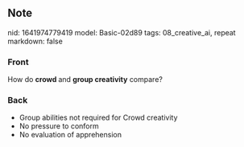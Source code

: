 ## Note
nid: 1641974779419
model: Basic-02d89
tags: 08_creative_ai, repeat
markdown: false

### Front
How do <b>crowd </b>and <b>group creativity</b> compare?

### Back
<ul>
  <li>Group abilities not required for Crowd creativity
  <li>No pressure to conform
  <li>No evaluation of apprehension
</ul>
